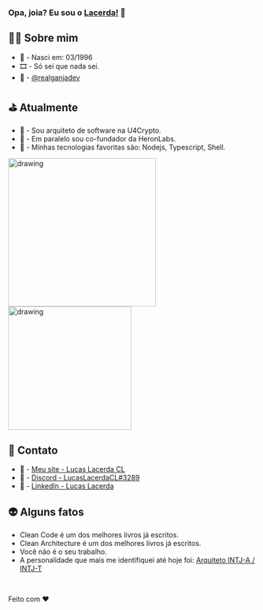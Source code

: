 ### Opa, joia? Eu sou o [Lacerda!](https://lucaslacerdacl.com/home) 👋

## 🧙‍♂️ Sobre mim
* 👶 - Nasci em: 03/1996
* 🎞️ - Só sei que nada sei.
* 🍁 - <a href="https://twitter.com/realganjadev" target="_blank">@realganjadev</a>

## ⛳ Atualmente
* 💜 - Sou arquiteto de software na U4Crypto.
* 🧪 - Em paralelo sou co-fundador da HeronLabs.
* 🎩 - Minhas tecnologias favoritas são: Nodejs, Typescript, Shell.

<img src="https://github-readme-stats.vercel.app/api?username=lucaslacerdacl&show_icons=true&theme=dark" alt="drawing" width="300"/> <img src="https://github-readme-stats.vercel.app/api/top-langs/?username=lucaslacerdacl&layout=compact&theme=dark" alt="drawing" width="250"/>

## 🤖 Contato
* 📕 - <a href="https://lucaslacerdacl.com/home" target="_blank">Meu site - Lucas Lacerda CL</a>
* 📗 - <a href="https://discordapp.com/users/252890628755554304" target="_blank">Discord - LucasLacerdaCL#3289</a>
* 📘 - <a href="https://www.linkedin.com/in/lucaslacerdacl/" target="_blank">LinkedIn - Lucas Lacerda</a>

## 👽 Alguns fatos
* Clean Code é um dos melhores livros já escritos.
* Clean Architecture é um dos melhores livros já escritos.
* Você não é o seu trabalho.
* A personalidade que mais me identifiquei até hoje foi: <a href="https://www.16personalities.com/br/personalidade-intj" target="_blank">Arquiteto INTJ-A / INTJ-T</a>

<br />

Feito com ❤️

